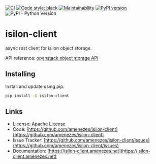 [![CI](https://github.com/amenezes/isilon-client/workflows/ci/badge.svg)](https://github.com/amenezes/isilon-client/actions)
[![Code style: black](https://img.shields.io/badge/code%20style-black-000000.svg)](https://github.com/psf/black)
[![Maintainability](https://api.codeclimate.com/v1/badges/a9be91966fcc2a7b6e72/maintainability)](https://codeclimate.com/github/amenezes/isilon-client/maintainability)
[![PyPI version](https://badge.fury.io/py/isilon-client.svg)](https://badge.fury.io/py/isilon-client)
![PyPI - Python Version](https://img.shields.io/pypi/pyversions/isilon-client)


# isilon-client

async rest client for isilon object storage.

API reference: [openstack object storage API](https://docs.openstack.org/api-ref/object-store/)

## Installing

Install and update using pip:

```bash
pip install -U isilon-client
```

## Links

- License: [Apache License](https://choosealicense.com/licenses/apache-2.0/)
- Code: [https://github.com/amenezes/isilon-client](https://github.com/amenezes/isilon-client)
- Issue Tracker: [https://github.com/amenezes/isilon-client/issues](https://github.com/amenezes/isilon-client/issues)
- Documentation: [https://isilon-client.amenezes.net](https://isilon-client.amenezes.net)
